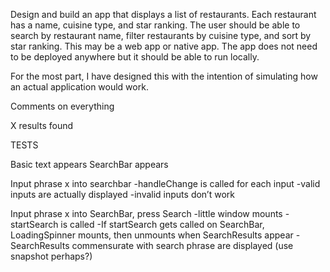 Design and build an app that displays a list of restaurants. Each restaurant has a name, cuisine type, and star ranking. The user should be able to search by restaurant name, filter restaurants by cuisine type, and sort by star ranking. This may be a web app or native app. The app does not need to be deployed anywhere but it should be able to run locally.

For the most part, I have designed this with the intention of simulating how an actual application would work.

Comments on everything

X results found

TESTS

Basic text appears
SearchBar appears

Input phrase x into searchbar
-handleChange is called for each input
-valid inputs are actually displayed
-invalid inputs don’t work

Input phrase x into SearchBar, press Search
-little window mounts
-startSearch is called
-If startSearch gets called on SearchBar, LoadingSpinner mounts, then unmounts when SearchResults appear
-SearchResults commensurate with search phrase are displayed (use snapshot perhaps?)


